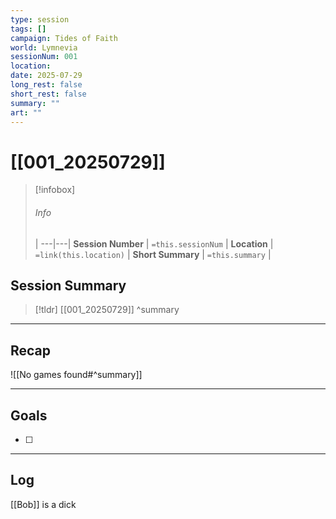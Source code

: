 ```yaml
---
type: session
tags: []
campaign: Tides of Faith
world: Lymnevia
sessionNum: 001
location: 
date: 2025-07-29
long_rest: false
short_rest: false
summary: ""
art: ""
---
```

# [[001_20250729]]

> [!infobox]
> ###### Info
>  |
> ---|---|
> **Session Number** | `=this.sessionNum` |
> **Location** | `=link(this.location)` |
> **Short Summary**  | `=this.summary` |

## Session Summary

 > [!tldr] [[001_20250729]]
>  ^summary

---

## Recap

![[No games found#^summary]]


---

## Goals

- [ ] 

---

## Log

[[Bob]] is a dick